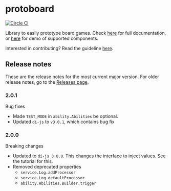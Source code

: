 # protoboard

[![Circle CI](https://img.shields.io/circleci/project/garysoed/protoboard/master.svg?style=flat-square)](https://img.shields.io/circleci/project/garysoed/protoboard/master.svg?style=flat-square)

Library to easily prototype board games. Check [here](https://garysoed.github.com/protoboard) for
full documentation, or [here](https://garysoed.github.com/protoboard-demo/index.html) for demo of
supported components.

Interested in contributing? Read the guideline [here](./CONTRIBUTING.md).

## Release notes

These are the release notes for the most current major version. For older release notes, go to the
[Releases page](https://github.com/garysoed/protoboard/releases).

### 2.0.1

Bug fixes
-   Made `TEST_MODE` in `ability.Abilities` be optional.
-   Updated `di-js` to `v3.0.1`, which contains bug fix

### 2.0.0

Breaking changes
-   Updated to `di-js 3.0.0`. This changes the interface to inject values. See the tutorial for
    this.
-   Removed deprecated properties
    -   `service.Log.addProcessor`
    -   `service.Log.defaultProcessor`
    -   `ability.Abilities.Builder.trigger`
